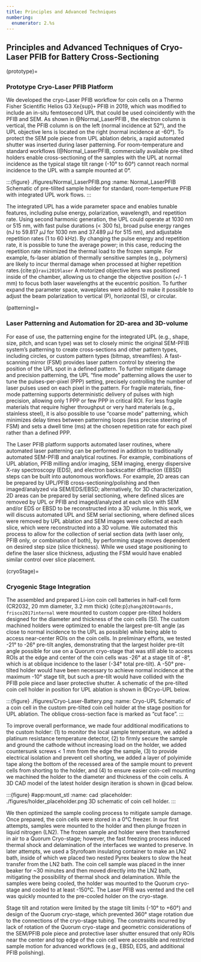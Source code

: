 ```yaml
---
title: Principles and Advanced Techniques  
numbering:
  enumerator: 2.%s
---
```


## Principles and Advanced Techniques of Cryo-Laser PFIB for Battery Cross-Sectioning

(prototype)=
### Prototype Cryo-Laser PFIB Platform

We developed the cryo-Laser PFIB workflow for coin cells on a Thermo Fisher Scientific Helios G3 Xe{sup}`+` PFIB in 2019, which was modified to include an in-situ femtosecond UPL that could be used coincidently with the PFIB and SEM. As shown in @Normal_LaserPFIB , the electron column is vertical, the PFIB column is on the left (normal incidence at 52&deg;), and the UPL objective lens is located on the right (normal incidence at -60&deg;). To protect the SEM pole piece from UPL ablation debris, a rapid automated shutter was inserted during laser patterning. For room-temperature and standard workflows (@Normal_LaserPFIB, commercially available pre-tilted holders enable cross-sectioning of the samples with the UPL at normal incidence as the typical stage tilt range (-10&deg; to 60&deg;) cannot reach normal incidence to the UPL with a sample mounted at 0&deg;. 

:::{figure} ./figures/Normal_LaserPFIB.png
:name: Normal_LaserPFIB
Schematic of pre-tilited sample holder for standard, room-temperture PFIB with integrated UPL work flows. 
:::

The integrated UPL has a wide parameter space and enables tunable features, including pulse energy, polarization, wavelength, and repetition rate. Using second harmonic generation, the UPL could operate at 1030 nm or 515 nm, with fast pulse durations (< 300 fs), broad pulse energy ranges (nJ to 59.817 $\mu$J for 1030 nm and 37.489 $\mu$J for 515 nm), and adjustable repetition rates (1 to 60 kHz). By changing the pulse energy and repetition rate, it is possible to tune the average power; in this case, reducing the repetition rate minimized the thermal load to the frozen sample. For example, fs-laser ablation of thermally sensitive samples (e.g., polymers) are likely to incur thermal damage when processed at higher repetition rates.{cite:p}`ravi2019laser` A motorized objective lens was positioned inside of the chamber, allowing us to change the objective position (+/- 1 mm) to focus both laser wavelengths at the eucentric position. To further expand the parameter space, waveplates were added to make it possible to adjust the beam polarization to vertical (P), horizontal (S), or circular. 


(patterning)=
### Laser Patterning and Automation for 2D-area and 3D-volume 

For ease of use, the patterning engine for the integrated UPL (e.g., shape, size, pitch, and scan type) was set to closely mimic the original SEM-PFIB system’s patterning to create cross-sections and other pattern types, including circles, or custom pattern types (bitmap, streamfiles). A fast-scanning mirror (FSM) provides laser pattern control by steering the position of the UPL spot in a defined pattern. To further mitigate damage and precision patterning, the UPL “fine mode” patterning allows the user to tune the pulses-per-pixel (PPP) setting, precisely controlling the number of laser pulses used on each pixel in the pattern. For fragile materials, fine-mode patterning supports deterministic delivery of pulses with high precision, allowing only 1 PPP or few PPP in critical ROI. For less fragile materials that require higher throughput or very hard materials (e.g., stainless steel), it is also possible to use “coarse mode” patterning, which minimizes delay times between patterning loops (less precise steering of FSM) and sets a dwell time (ms) at the chosen repetition rate for each pixel rather than a defined PPP. 

The Laser PFIB platform supports automated laser routines, where automated laser patterning can be performed in addition to traditionally automated SEM-PFIB and analytical routines. For example, combinations of UPL ablation, PFIB milling and/or imaging, SEM imaging, energy dispersive X-ray spectroscopy (EDS), and electron backscatter diffraction (EBSD) steps can be built into autonomous workflows. For example, 2D areas can be prepared by UPL/PFIB cross-sectioning/polishing and then imaged/analyzed via SEM/EDS/EBSD; alternatively, for 3D characterization, 2D areas can be prepared by serial sectioning, where defined slices are removed by UPL or PFIB and imaged/analyzed at each slice with SEM and/or EDS or EBSD to be reconstructed into a 3D volume. In this work, we will discuss automated UPL and SEM serial sectioning, where defined slices were removed by UPL ablation and SEM images were collected at each slice, which were reconstructed into a 3D volume. We automated this process to allow for the collection of serial section data (with laser only, PFIB only, or combination of both), by performing stage moves dependent on desired step size (slice thickness). While we used stage positioning to define the laser slice thickness, adjusting the FSM would have enabled similar control over slice placement.


(cryoStage)=
###	Cryogenic Stage Integration

The assembled and prepared Li-ion coin cell batteries in half-cell form (CR2032, 20 mm diameter, 3.2 mm thick) {cite:p}`zhang2020towards, frisco2017internal` were mounted to custom copper pre-tilted holders designed for the diameter and thickness of the coin cells (SI). The custom machined holders were optimized to enable the largest pre-tilt angle (as close to normal incidence to the UPL as possible) while being able to access near-center ROIs on the coin cells. In preliminary efforts, we tested -21&deg; to -26&deg; pre-tilt angles, demonstrating that the largest holder pre-tilt angle possible for use on a Quorum cryo-stage that was still able to access ROIs at the edge and center of the coin cells was -26&deg; at a stage tilt of -8&deg;, which is at oblique incidence to the laser (-34&deg; total pre-tilt). A -50&deg; pre-tilted holder would have been necessary to achieve normal incidence at the maximum -10&deg; stage tilt, but such a pre-tilt would have collided with the PFIB pole piece and laser protective shutter. A schematic of the pre-tilted coin cell holder in position for UPL ablation is shown in @Cryo-UPL below.

:::{figure} ./figures/Cryo-Laser-Battery.png
:name: Cryo-UPL
Schematic of a coin cell in the custom pre-tilted coin cell holder at the stage position for UPL ablation. The oblique cross-section face is marked as “cut face”. 
:::

To improve overall performance, we made four additional modifications to the custom holder: (1) to monitor the local sample temperature, we added a platinum resistance temperature detector, (2) to firmly secure the sample and ground the cathode without increasing load on the holder, we added countersunk screws < 1 mm from the edge the sample, (3) to provide electrical isolation and prevent cell shorting, we added a layer of polyimide tape along the bottom of the recessed area of the sample mount to prevent cells from shorting to the holder, and (4) to ensure easier coin-cell mounting we machined the holder to the diameter and thickness of the coin cells. A 3D CAD model of the latest holder design iteration is shown in @cad below. 

:::{figure} #app:mount_stl
:name: cad
:placeholder: ./figures/holder_placeholder.png
3D schematic of coin cell holder. 
:::

We then optimized the sample cooling process to mitigate sample damage. Once prepared, the coin cells were stored in a 0&deg;C freezer. In our first attempts, samples were mounted to the holder and then plunge frozen in liquid nitrogen (LN2). The frozen sample and holder were then transferred in air to a Quorum Cryo-stage; however, the fast freezing process induced thermal shock and delamination of the interfaces we wanted to preserve. In later attempts, we used a Styrofoam insulating container to make an LN2 bath, inside of which we placed two nested Pyrex beakers to slow the heat transfer from the LN2 bath. The coin cell sample was placed in the inner beaker for ~30 minutes and then moved directly into the LN2 bath, mitigating the possibility of thermal shock and delamination. While the samples were being cooled, the holder was mounted to the Quorum cryo-stage and cooled to at least -150&deg;C. The Laser PFIB was vented and the cell was quickly mounted to the pre-cooled holder on the cryo-stage.

Stage tilt and rotation were limited by the stage tilt limits (-10&deg; to +60&deg;) and design of the Quorum cryo-stage, which prevented 360&deg; stage rotation due to the connections of the cryo-stage tubing. The constraints incurred by lack of rotation of the Quorum cryo-stage and geometric considerations of the SEM/PFIB pole piece and protective laser shutter ensured that only ROIs near the center and top edge of the coin cell were accessible and restricted sample motion for advanced workflows (e.g., EBSD, EDS, and additional PFIB polishing). 

